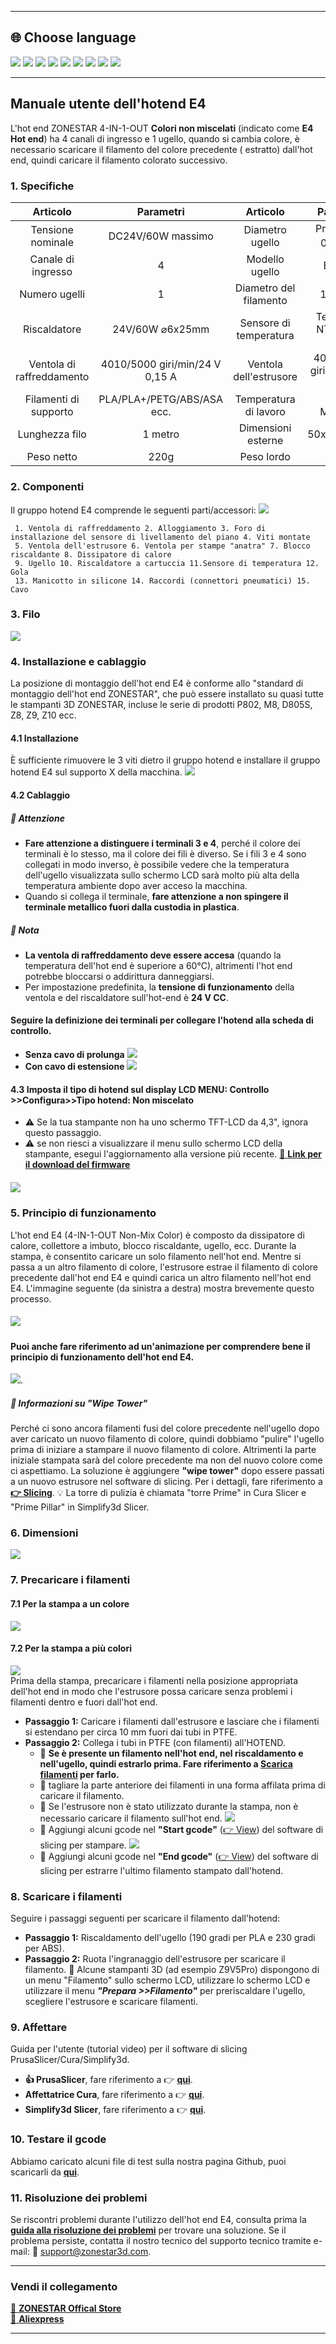 [PRUSA]: https://github.com/ZONESTAR3D/Slicing-Guide/tree/master/PrusaSlicer#6-slicing-muti-color-for-e4-hotend
[CURA]: https://github.com/ZONESTAR3D/Slicing-Guide/tree/master/cura
[S3D]: https://github.com/ZONESTAR3D/Slicing-Guide/tree/master/Simplify3D#slicing-video-toturial-for-z9v5-with-e4-hotend
[ENDGCODE]: https://github.com/ZONESTAR3D/Slicing-Guide/blob/master/PrusaSlicer/Custom_Gcode.md#end-g-code
[STARTGCODE]: https://github.com/ZONESTAR3D/Slicing-Guide/blob/master/PrusaSlicer/Custom_Gcode.md#start-gcode
[FIRMWARE]: https://github.com/ZONESTAR3D/Firmware

----
## <a id="choose-language">:globe_with_meridians: Choose language </a>
[![](../../lanpic/EN.png)](https://github.com/ZONESTAR3D/Upgrade-kit-guide/tree/main/HOTEND/E4/readme.md)
[![](../../lanpic/ES.png)](https://github.com/ZONESTAR3D/Upgrade-kit-guide/tree/main/HOTEND/E4/readme-es.md)
[![](../../lanpic/PT.png)](https://github.com/ZONESTAR3D/Upgrade-kit-guide/tree/main/HOTEND/E4/readme-pt.md)
[![](../../lanpic/FR.png)](https://github.com/ZONESTAR3D/Upgrade-kit-guide/tree/main/HOTEND/E4/readme-fr.md)
[![](../../lanpic/DE.png)](https://github.com/ZONESTAR3D/Upgrade-kit-guide/tree/main/HOTEND/E4/readme-de.md)
[![](../../lanpic/IT.png)](https://github.com/ZONESTAR3D/Upgrade-kit-guide/tree/main/HOTEND/E4/readme-it.md)
[![](../../lanpic/RU.png)](https://github.com/ZONESTAR3D/Upgrade-kit-guide/tree/main/HOTEND/E4/readme-ru.md)
[![](../../lanpic/JP.png)](https://github.com/ZONESTAR3D/Upgrade-kit-guide/tree/main/HOTEND/E4/readme-jp.md)
[![](../../lanpic/KR.png)](https://github.com/ZONESTAR3D/Upgrade-kit-guide/tree/main/HOTEND/E4/readme-kr.md)
<!-- [![](../../lanpic/SA.png)](https://github.com/ZONESTAR3D/Upgrade-kit-guide/tree/main/HOTEND/E4/readme-ar.md) -->

----
## Manuale utente dell'hotend E4
L'hot end ZONESTAR 4-IN-1-OUT **Colori non miscelati** (indicato come **E4 Hot end**) ha 4 canali di ingresso e 1 ugello, quando si cambia colore, è necessario scaricare il filamento del colore precedente ( estratto) dall'hot end, quindi caricare il filamento colorato successivo.

### <a id="A1"> 1. Specifiche </a>
| Articolo | Parametri | Articolo | Parametri |
|:--------------------:|:---------------------------:|:--------------------:|:--------------------------:|
| Tensione nominale | DC24V/60W massimo | Diametro ugello | Predefinito 0,4 mm<sup>1</sup> |
| Canale di ingresso | 4| Modello ugello | E3D V6 |
| Numero ugelli | 1| Diametro del filamento | 1,75 mm|
| Riscaldatore | 24V/60W ⌀6x25mm | Sensore di temperatura | Termistore NTC 100K B3950 |
| Ventola di raffreddamento | 4010/5000 giri/min/24 V 0,15 A | Ventola dell'estrusore | 4010/5000 giri/min/24 V 0,15 A |
| Filamenti di supporto | PLA/PLA+/PETG/ABS/ASA ecc. | Temperatura di lavoro | 260℃ Massimo |
| Lunghezza filo | 1 metro | Dimensioni esterne | 50x60x75mm |
| Peso netto | 220g| Peso lordo | 350 g|

### <a id="A2"> 2. Componenti </a>
Il gruppo hotend E4 comprende le seguenti parti/accessori:
![](./E4-2.jpg)
>
     1. Ventola di raffreddamento 2. Alloggiamento 3. Foro di installazione del sensore di livellamento del piano 4. Viti montate
     5. Ventola dell'estrusore 6. Ventola per stampe "anatra" 7. Blocco riscaldante 8. Dissipatore di calore
     9. Ugello 10. Riscaldatore a cartuccia 11.Sensore di temperatura 12. Gola
     13. Manicotto in silicone 14. Raccordi (connettori pneumatici) 15. Cavo

### <a id="A3"> 3. Filo </a>
![](./E4-3.jpg)

### <a id="A4"> 4. Installazione e cablaggio </a>
La posizione di montaggio dell'hot end E4 è conforme allo "standard di montaggio dell'hot end ZONESTAR", che può essere installato su quasi tutte le stampanti 3D ZONESTAR, incluse le serie di prodotti P802, M8, D805S, Z8, Z9, Z10 ecc.
#### 4.1 Installazione
È sufficiente rimuovere le 3 viti dietro il gruppo hotend e installare il gruppo hotend E4 sul supporto X della macchina.
![](./E4-4.jpg)
#### 4.2 Cablaggio
##### :loudspeaker: Attenzione
- **Fare attenzione a distinguere i terminali 3 e 4**, perché il colore dei terminali è lo stesso, ma il colore dei fili è diverso.
Se i fili 3 e 4 sono collegati in modo inverso, è possibile vedere che la temperatura dell'ugello visualizzata sullo schermo LCD sarà molto più alta della temperatura ambiente dopo aver acceso la macchina.
- Quando si collega il terminale, **fare attenzione a non spingere il terminale metallico fuori dalla custodia in plastica**.
##### :loudspeaker: Nota
- **La ventola di raffreddamento deve essere accesa** (quando la temperatura dell'hot end è superiore a 60°C), altrimenti l'hot end potrebbe bloccarsi o addirittura danneggiarsi.
- Per impostazione predefinita, la **tensione di funzionamento** della ventola e del riscaldatore sull'hot-end è **24 V CC**.
#### Seguire la definizione dei terminali per collegare l'hotend alla scheda di controllo.
- **Senza cavo di prolunga**
![](./wiring1.jpg)
- **Con cavo di estensione**
![](./wiring2.jpg)
#### 4.3 Imposta il tipo di hotend sul display LCD MENU: Controllo >>Configura>>Tipo hotend: Non miscelato
- :warning: Se la tua stampante non ha uno schermo TFT-LCD da 4,3", ignora questo passaggio.
- :warning: se non riesci a visualizzare il menu sullo schermo LCD della stampante, esegui l'aggiornamento alla versione più recente. [:link: **Link per il download del firmware**][FIRMWARE]
##### ![](./hotendtype-nonmix.jpg)

### <a id="A5"> 5. Principio di funzionamento </a>
L'hot end E4 (4-IN-1-OUT Non-Mix Color) è composto da dissipatore di calore, collettore a imbuto, blocco riscaldante, ugello, ecc. Durante la stampa, è consentito caricare un solo filamento nell'hot end. Mentre si passa a un altro filamento di colore, l'estrusore estrae il filamento di colore precedente dall'hot end E4 e quindi carica un altro filamento nell'hot end E4. L'immagine seguente (da sinistra a destra) mostra brevemente questo processo.
##### ![](./E4-5.jpg)
#### Puoi anche fare riferimento ad un'animazione per comprendere bene il principio di funzionamento dell'hot end E4.
![](./E4_principle.gif).
##### :book: Informazioni su "Wipe Tower"
Perché ci sono ancora filamenti fusi del colore precedente nell'ugello dopo aver caricato un nuovo filamento di colore, quindi dobbiamo "pulire" l'ugello prima di iniziare a stampare il nuovo filamento di colore. Altrimenti la parte iniziale stampata sarà del colore precedente ma non del nuovo colore come ci aspettiamo. La soluzione è aggiungere **"wipe tower"** dopo essere passati a un nuovo estrusore nel software di slicing.
Per i dettagli, fare riferimento a [**:point_right: Slicing**](#A9).
:bulb: La torre di pulizia è chiamata "torre Prime" in Cura Slicer e "Prime Pillar" in Simplify3d Slicer.

### <a id="A6"> 6. Dimensioni </a>
![](./E4_size.jpg)

### <a id="A7"> 7. Precaricare i filamenti </a>
#### 7.1 Per la stampa a un colore
[![](https://img.youtube.com/vi/6aTF5QnFhi4/0.jpg)](https://www.youtube.com/watch?v=6aTF5QnFhi4)
#### 7.2 Per la stampa a più colori
[![](https://img.youtube.com/vi/FyHrAMytlT8/0.jpg)](https://www.youtube.com/watch?v=FyHrAMytlT8)     
Prima della stampa, precaricare i filamenti nella posizione appropriata dell'hot end in modo che l'estrusore possa caricare senza problemi i filamenti dentro e fuori dall'hot end.
- **Passaggio 1:** Caricare i filamenti dall'estrusore e lasciare che i filamenti si estendano per circa 10 mm fuori dai tubi in PTFE.
- **Passaggio 2:** Collega i tubi in PTFE (con filamenti) all'HOTEND.
  - :pushpin: **Se è presente un filamento nell'hot end, nel riscaldamento e nell'ugello, quindi estrarlo prima. Fare riferimento a [Scarica filamenti](#A8) per farlo.**
  - :pushpin: tagliare la parte anteriore dei filamenti in una forma affilata prima di caricare il filamento.
  - :pushpin: Se l'estrusore non è stato utilizzato durante la stampa, non è necessario caricare il filamento sull'hot end.
     ![](./E4-6.jpg)
  - :pushpin: Aggiungi alcuni gcode nel **"Start gcode"** ([:point_right: View][STARTGCODE]) del software di slicing per stampare.
     ![](./Preload_line.jpg)
  - :pushpin: Aggiungi alcuni gcode nel **"End gcode"** ([:point_right: View][ENDGCODE]) del software di slicing per estrarre l'ultimo filamento stampato dall'hotend.

### <a id="A8"> 8. Scaricare i filamenti </a>
Seguire i passaggi seguenti per scaricare il filamento dall'hotend:
- **Passaggio 1:** Riscaldamento dell'ugello (190 gradi per PLA e 230 gradi per ABS).
- **Passaggio 2:** Ruota l'ingranaggio dell'estrusore per scaricare il filamento.
:star2: Alcune stampanti 3D (ad esempio Z9V5Pro) dispongono di un menu "Filamento" sullo schermo LCD, utilizzare lo schermo LCD e utilizzare il menu ***"Prepara >>Filamento"*** per preriscaldare l'ugello, scegliere l'estrusore e scaricare filamenti.

### <a id="A9"> 9. Affettare </a>
Guida per l'utente (tutorial video) per il software di slicing PrusaSlicer/Cura/Simplify3d.
- **:+1: PrusaSlicer**, fare riferimento a :point_right: [**qui**][PRUSA].
- **Affettatrice Cura**, fare riferimento a :point_right: [**qui**][CURA].
- **Simplify3d Slicer**, fare riferimento a :point_right: [**qui**][S3D].

### <a id="A10"> 10. Testare il gcode </a>
Abbiamo caricato alcuni file di test sulla nostra pagina Github, puoi scaricarli da [**qui**](../example/readme.md).

### <a id="A11"> 11. Risoluzione dei problemi </a>
Se riscontri problemi durante l'utilizzo dell'hot end E4, consulta prima la [**guida alla risoluzione dei problemi**](../FAQ/readme.md) per trovare una soluzione. Se il problema persiste, contatta il nostro tecnico del supporto tecnico tramite e-mail: :email: support@zonestar3d.com.

----
### Vendi il collegamento
[:gift: **ZONESTAR Offical Store**](https://bit.ly/39qDtKp)     
[:gift: **Aliexpress**](https://www.aliexpress.com/item/1005002951777699.html)

----